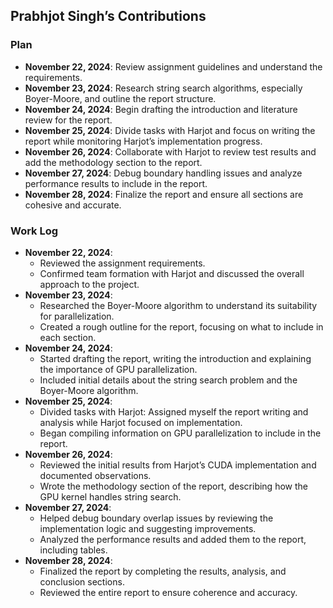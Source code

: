 ## Prabhjot Singh’s Contributions

### Plan
- **November 22, 2024**: Review assignment guidelines and understand the requirements. 
- **November 23, 2024**: Research string search algorithms, especially Boyer-Moore, and outline the report structure.
- **November 24, 2024**: Begin drafting the introduction and literature review for the report.
- **November 25, 2024**: Divide tasks with Harjot and focus on writing the report while monitoring Harjot’s implementation progress.
- **November 26, 2024**: Collaborate with Harjot to review test results and add the methodology section to the report.
- **November 27, 2024**: Debug boundary handling issues and analyze performance results to include in the report.
- **November 28, 2024**: Finalize the report and ensure all sections are cohesive and accurate.

### Work Log
- **November 22, 2024**: 
  - Reviewed the assignment requirements.
  - Confirmed team formation with Harjot and discussed the overall approach to the project.
- **November 23, 2024**: 
  - Researched the Boyer-Moore algorithm to understand its suitability for parallelization.
  - Created a rough outline for the report, focusing on what to include in each section.
- **November 24, 2024**: 
  - Started drafting the report, writing the introduction and explaining the importance of GPU parallelization.
  - Included initial details about the string search problem and the Boyer-Moore algorithm.
- **November 25, 2024**: 
  - Divided tasks with Harjot: Assigned myself the report writing and analysis while Harjot focused on implementation.
  - Began compiling information on GPU parallelization to include in the report.
- **November 26, 2024**: 
  - Reviewed the initial results from Harjot’s CUDA implementation and documented observations.
  - Wrote the methodology section of the report, describing how the GPU kernel handles string search.
- **November 27, 2024**: 
  - Helped debug boundary overlap issues by reviewing the implementation logic and suggesting improvements.
  - Analyzed the performance results and added them to the report, including tables.
- **November 28, 2024**: 
  - Finalized the report by completing the results, analysis, and conclusion sections.
  - Reviewed the entire report to ensure coherence and accuracy.
